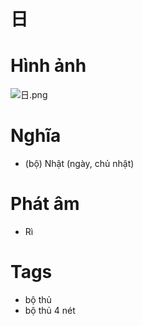 # 日

# Hình ảnh

![日.png](../img/日.png)

# Nghĩa
* (bộ) Nhật (ngày, chủ nhật)

# Phát âm
* Rì

# Tags
* bộ thủ
* bộ thủ 4 nét

<script>window.HANZI_FIELD='日';</script>
